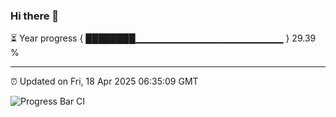 ### Hi there 👋

⏳ Year progress { ████████▁▁▁▁▁▁▁▁▁▁▁▁▁▁▁▁▁▁▁▁▁▁ } 29.39 %

---

⏰ Updated on Fri, 18 Apr 2025 06:35:09 GMT

![Progress Bar CI](https://github.com/DhruviPatel157/GitHub-Actions-Demo/workflows/Progress%20Bar%20CI/badge.svg)
